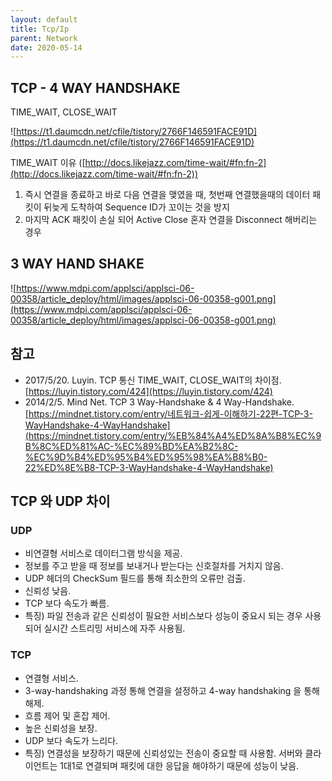 ```yaml
---
layout: default
title: Tcp/Ip
parent: Network
date: 2020-05-14
---
```


## TCP - 4 WAY HANDSHAKE

TIME_WAIT, CLOSE_WAIT

![https://t1.daumcdn.net/cfile/tistory/2766F146591FACE91D](https://t1.daumcdn.net/cfile/tistory/2766F146591FACE91D)

TIME_WAIT 이유 ([http://docs.likejazz.com/time-wait/#fn:fn-2](http://docs.likejazz.com/time-wait/#fn:fn-2))

1. 즉시 연결을 종료하고 바로 다음 연결을 맺였을 때, 첫번째 연결했을때의 데이터 패킷이 뒤늦게 도착하여 Sequence ID가 꼬이는 것을 방지
2. 마지막 ACK 패킷이 손실 되어 Active Close 혼자 연결을 Disconnect 해버리는 경우

## 3 WAY HAND SHAKE

![https://www.mdpi.com/applsci/applsci-06-00358/article_deploy/html/images/applsci-06-00358-g001.png](https://www.mdpi.com/applsci/applsci-06-00358/article_deploy/html/images/applsci-06-00358-g001.png)

## 참고

- 2017/5/20. Luyin. TCP 통신 TIME_WAIT, CLOSE_WAIT의 차이점. [https://luyin.tistory.com/424](https://luyin.tistory.com/424)
- 2014/2/5. Mind Net. TCP 3 Way-Handshake & 4 Way-Handshake. [https://mindnet.tistory.com/entry/네트워크-쉽게-이해하기-22편-TCP-3-WayHandshake-4-WayHandshake](https://mindnet.tistory.com/entry/%EB%84%A4%ED%8A%B8%EC%9B%8C%ED%81%AC-%EC%89%BD%EA%B2%8C-%EC%9D%B4%ED%95%B4%ED%95%98%EA%B8%B0-22%ED%8E%B8-TCP-3-WayHandshake-4-WayHandshake)

## TCP 와 UDP 차이

### UDP

- 비연결형 서비스로 데이터그램 방식을 제공.
- 정보를 주고 받을 때 정보를 보내거나 받는다는 신호절차를 거치지 않음.
- UDP 헤더의 CheckSum 필드를 통해 최소한의 오류만 검출.
- 신뢰성 낮음.
- TCP 보다 속도가 빠름.
- 특징) 파일 전송과 같은 신뢰성이 필요한 서비스보다 성능이 중요시 되는 경우 사용되어 실시간 스트리밍 서비스에 자주 사용됨.

### TCP

- 연결형 서비스.
- 3-way-handshaking 과정 통해 연결을 설정하고 4-way handshaking 을 통해 해제.
- 흐름 제어 및 혼잡 제어.
- 높은 신뢰성을 보장.
- UDP 보다 속도가 느리다.
- 특징) 연결성을 보장하기 때문에 신뢰성있는 전송이 중요할 때 사용함. 서버와 클라이언트는 1대1로 연결되며 패킷에 대한 응답을 해야하기 때문에 성능이 낮음.
